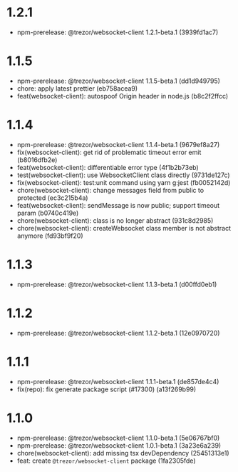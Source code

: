 # 1.2.1

- npm-prerelease: @trezor/websocket-client 1.2.1-beta.1 (3939fd1ac7)

# 1.1.5

- npm-prerelease: @trezor/websocket-client 1.1.5-beta.1 (dd1d949795)
- chore: apply latest prettier (eb758acea9)
- feat(websocket-client): autospoof Origin header in node.js (b8c2f2ffcc)

# 1.1.4

- npm-prerelease: @trezor/websocket-client 1.1.4-beta.1 (9679ef8a27)
- fix(websocket-client): get rid of problematic timeout error emit (b8016dfb2e)
- feat(websocket-client): differentiable error type (4f1b2b73eb)
- test(websocket-client): use WebsocketClient class directly (9731de127c)
- fix(websocket-client): test:unit command using yarn g:jest (fb0052142d)
- chore(websocket-client): change messages field from public to protected (ec3c215b4a)
- feat(websocket-client): sendMessage is now public; support timeout param (b0740c419e)
- chore(websocket-client): class is no longer abstract (931c8d2985)
- chore(websocket-client): createWebsocket class member is not abstract anymore (fd93bf9f20)

# 1.1.3

- npm-prerelease: @trezor/websocket-client 1.1.3-beta.1 (d00ffd0eb1)

# 1.1.2

- npm-prerelease: @trezor/websocket-client 1.1.2-beta.1 (12e0970720)

# 1.1.1

- npm-prerelease: @trezor/websocket-client 1.1.1-beta.1 (de857de4c4)
- fix(repo): fix generate package script (#17300) (a13f269b99)

# 1.1.0

- npm-prerelease: @trezor/websocket-client 1.1.0-beta.1 (5e06767bf0)
- npm-prerelease: @trezor/websocket-client 1.0.1-beta.1 (3a23e6a239)
- chore(websocket-client): add missing tsx devDependency (25451313e1)
- feat: create `@trezor/websocket-client` package (1fa2305fde)
